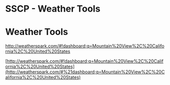 # SSCP - Weather Tools

# Weather Tools

http://weatherspark.com/#!dashboard;q=Mountain%20View%2C%20California%2C%20United%20States

[http://weatherspark.com/#!dashboard;q=Mountain%20View%2C%20California%2C%20United%20States](http://weatherspark.com/#%21dashboard;q=Mountain%20View%2C%20California%2C%20United%20States)

